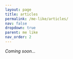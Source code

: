 ```yaml
---
layout: page
title: articles
permalink: /me-like/articles/
nav: false
dropdown: true
parent: me like
nav_order: 2
---
```


*Coming soon...*